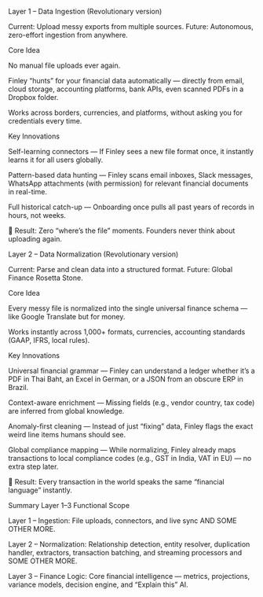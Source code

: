Layer 1 – Data Ingestion (Revolutionary version)

Current: Upload messy exports from multiple sources.
Future: Autonomous, zero-effort ingestion from anywhere.

Core Idea

No manual file uploads ever again.

Finley “hunts” for your financial data automatically — directly from email, cloud storage, accounting platforms, bank APIs, even scanned PDFs in a Dropbox folder.

Works across borders, currencies, and platforms, without asking you for credentials every time.

Key Innovations

Self-learning connectors — If Finley sees a new file format once, it instantly learns it for all users globally.

Pattern-based data hunting — Finley scans email inboxes, Slack messages, WhatsApp attachments (with permission) for relevant financial documents in real-time.

Full historical catch-up — Onboarding once pulls all past years of records in hours, not weeks.

📌 Result: Zero “where’s the file” moments. Founders never think about uploading again.

Layer 2 – Data Normalization (Revolutionary version)

Current: Parse and clean data into a structured format.
Future: Global Finance Rosetta Stone.

Core Idea

Every messy file is normalized into the single universal finance schema — like Google Translate but for money.

Works instantly across 1,000+ formats, currencies, accounting standards (GAAP, IFRS, local rules).

Key Innovations

Universal financial grammar — Finley can understand a ledger whether it’s a PDF in Thai Baht, an Excel in German, or a JSON from an obscure ERP in Brazil.

Context-aware enrichment — Missing fields (e.g., vendor country, tax code) are inferred from global knowledge.

Anomaly-first cleaning — Instead of just “fixing” data, Finley flags the exact weird line items humans should see.

Global compliance mapping — While normalizing, Finley already maps transactions to local compliance codes (e.g., GST in India, VAT in EU) — no extra step later.

📌 Result: Every transaction in the world speaks the same “financial language” instantly.

Summary
Layer 1–3 Functional Scope

Layer 1 – Ingestion: File uploads, connectors, and live sync AND SOME OTHER MORE.

Layer 2 – Normalization: Relationship detection, entity resolver, duplication handler, extractors, transaction batching, and streaming processors and SOME OTHER MORE.

Layer 3 – Finance Logic: Core financial intelligence — metrics, projections, variance models, decision engine, and “Explain this” AI.